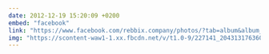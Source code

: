 ```yaml
---
date: 2012-12-19 15:20:09 +0200
embed: "facebook"
link: "https://www.facebook.com/rebbix.company/photos/?tab=album&album_id=204313159693970"
img: "https://scontent-waw1-1.xx.fbcdn.net/v/t1.0-9/227141_204313176360635_1883388331_n.jpg?oh=f1825598c92f302009c4b1482e770454&oe=59594272"
---
```

